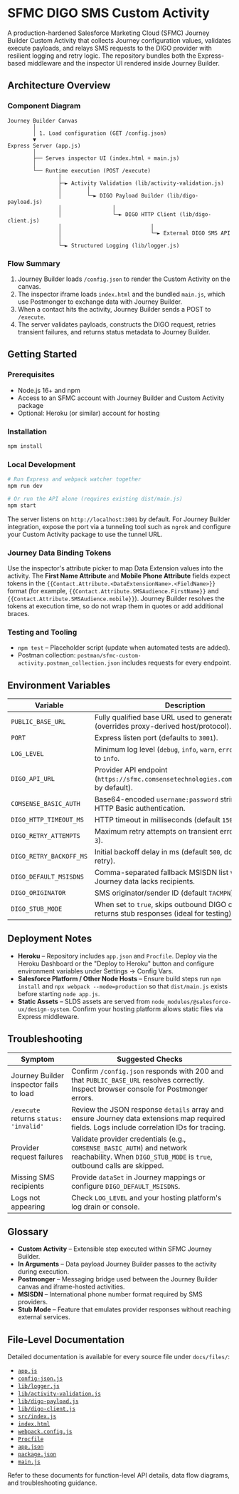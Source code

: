 # SFMC DIGO SMS Custom Activity

A production-hardened Salesforce Marketing Cloud (SFMC) Journey Builder Custom Activity that collects Journey configuration values, validates execute payloads, and relays SMS requests to the DIGO provider with resilient logging and retry logic. The repository bundles both the Express-based middleware and the inspector UI rendered inside Journey Builder.

## Architecture Overview

### Component Diagram

```
Journey Builder Canvas
        │
        │ 1. Load configuration (GET /config.json)
        ▼
Express Server (app.js)
        │
        ├── Serves inspector UI (index.html + main.js)
        │
        └── Runtime execution (POST /execute)
                │
                ├─► Activity Validation (lib/activity-validation.js)
                │        │
                │        └─► DIGO Payload Builder (lib/digo-payload.js)
                │                │
                │                └─► DIGO HTTP Client (lib/digo-client.js)
                │                            │
                │                            └─► External DIGO SMS API
                │
                └─► Structured Logging (lib/logger.js)
```

### Flow Summary

1. Journey Builder loads `/config.json` to render the Custom Activity on the canvas.
2. The inspector iframe loads `index.html` and the bundled `main.js`, which use Postmonger to exchange data with Journey Builder.
3. When a contact hits the activity, Journey Builder sends a POST to `/execute`.
4. The server validates payloads, constructs the DIGO request, retries transient failures, and returns status metadata to Journey Builder.

## Getting Started

### Prerequisites

* Node.js 16+ and npm
* Access to an SFMC account with Journey Builder and Custom Activity package
* Optional: Heroku (or similar) account for hosting

### Installation

```bash
npm install
```

### Local Development

```bash
# Run Express and webpack watcher together
npm run dev

# Or run the API alone (requires existing dist/main.js)
npm start
```

The server listens on `http://localhost:3001` by default. For Journey Builder integration, expose the port via a tunneling tool such as `ngrok` and configure your Custom Activity package to use the tunnel URL.

### Journey Data Binding Tokens

Use the inspector's attribute picker to map Data Extension values into the activity. The **First Name Attribute** and **Mobile Phone Attribute** fields expect tokens in the `{{Contact.Attribute.<DataExtensionName>.<FieldName>}}` format (for example, `{{Contact.Attribute.SMSAudience.FirstName}}` and `{{Contact.Attribute.SMSAudience.mobile}}`). Journey Builder resolves the tokens at execution time, so do not wrap them in quotes or add additional braces.

### Testing and Tooling

* `npm test` – Placeholder script (update when automated tests are added).
* Postman collection: `postman/sfmc-custom-activity.postman_collection.json` includes requests for every endpoint.

## Environment Variables

| Variable | Description |
| --- | --- |
| `PUBLIC_BASE_URL` | Fully qualified base URL used to generate config links (overrides proxy-derived host/protocol). |
| `PORT` | Express listen port (defaults to `3001`). |
| `LOG_LEVEL` | Minimum log level (`debug`, `info`, `warn`, `error`). Defaults to `info`. |
| `DIGO_API_URL` | Provider API endpoint (`https://sfmc.comsensetechnologies.com/api/message` by default). |
| `COMSENSE_BASIC_AUTH` | Base64-encoded `username:password` string used for HTTP Basic authentication. |
| `DIGO_HTTP_TIMEOUT_MS` | HTTP timeout in milliseconds (default `15000`). |
| `DIGO_RETRY_ATTEMPTS` | Maximum retry attempts on transient errors (default `3`). |
| `DIGO_RETRY_BACKOFF_MS` | Initial backoff delay in ms (default `500`, doubles per retry). |
| `DIGO_DEFAULT_MSISDNS` | Comma-separated fallback MSISDN list when Journey data lacks recipients. |
| `DIGO_ORIGINATOR` | SMS originator/sender ID (default `TACMPN`). |
| `DIGO_STUB_MODE` | When set to `true`, skips outbound DIGO calls and returns stub responses (ideal for testing). |

## Deployment Notes

* **Heroku** – Repository includes `app.json` and `Procfile`. Deploy via the Heroku Dashboard or the "Deploy to Heroku" button and configure environment variables under Settings → Config Vars.
* **Salesforce Platform / Other Node Hosts** – Ensure build steps run `npm install` and `npx webpack --mode=production` so that `dist/main.js` exists before starting `node app.js`.
* **Static Assets** – SLDS assets are served from `node_modules/@salesforce-ux/design-system`. Confirm your hosting platform allows static files via Express middleware.

## Troubleshooting

| Symptom | Suggested Checks |
| --- | --- |
| Journey Builder inspector fails to load | Confirm `/config.json` responds with 200 and that `PUBLIC_BASE_URL` resolves correctly. Inspect browser console for Postmonger errors. |
| `/execute` returns `status: 'invalid'` | Review the JSON response `details` array and ensure Journey data extensions map required fields. Logs include correlation IDs for tracing. |
| Provider request failures | Validate provider credentials (e.g., `COMSENSE_BASIC_AUTH`) and network reachability. When `DIGO_STUB_MODE` is `true`, outbound calls are skipped. |
| Missing SMS recipients | Provide `dataSet` in Journey mappings or configure `DIGO_DEFAULT_MSISDNS`. |
| Logs not appearing | Check `LOG_LEVEL` and your hosting platform's log drain or console. |

## Glossary

* **Custom Activity** – Extensible step executed within SFMC Journey Builder.
* **In Arguments** – Data payload Journey Builder passes to the activity during execution.
* **Postmonger** – Messaging bridge used between the Journey Builder canvas and iframe-hosted activities.
* **MSISDN** – International phone number format required by SMS providers.
* **Stub Mode** – Feature that emulates provider responses without reaching external services.

## File-Level Documentation

Detailed documentation is available for every source file under `docs/files/`:

* [`app.js`](docs/files/app.js.md)
* [`config-json.js`](docs/files/config-json.js.md)
* [`lib/logger.js`](docs/files/lib/logger.js.md)
* [`lib/activity-validation.js`](docs/files/lib/activity-validation.js.md)
* [`lib/digo-payload.js`](docs/files/lib/digo-payload.js.md)
* [`lib/digo-client.js`](docs/files/lib/digo-client.js.md)
* [`src/index.js`](docs/files/src/index.js.md)
* [`index.html`](docs/files/index.html.md)
* [`webpack.config.js`](docs/files/webpack.config.js.md)
* [`Procfile`](docs/files/Procfile.md)
* [`app.json`](docs/files/app.json.md)
* [`package.json`](docs/files/package.json.md)
* [`main.js`](docs/files/main.js.md)

Refer to these documents for function-level API details, data flow diagrams, and troubleshooting guidance.
